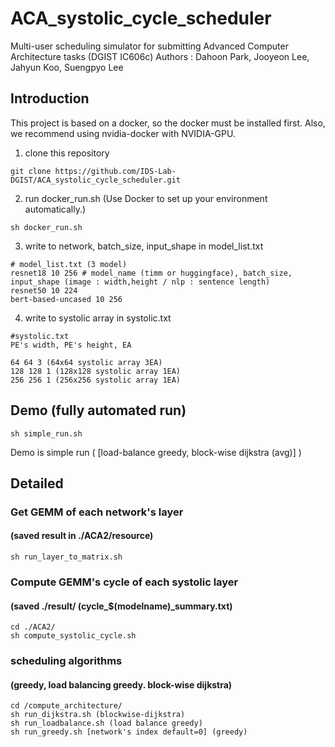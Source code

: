 # ACA_systolic_cycle_scheduler
Multi-user scheduling simulator for submitting Advanced Computer Architecture tasks (DGIST IC606c)
Authors : Dahoon Park, Jooyeon Lee, Jahyun Koo, Suengpyo Lee

## Introduction
This project is based on a docker, so the docker must be installed first.
Also, we recommend using nvidia-docker with NVIDIA-GPU.

1. clone this repository
```shell
git clone https://github.com/IDS-Lab-DGIST/ACA_systolic_cycle_scheduler.git
```
2. run docker_run.sh (Use Docker to set up your environment automatically.)
```shell
sh docker_run.sh
```
3. write to network, batch_size, input_shape in model_list.txt
```
# model_list.txt (3 model)
resnet18 10 256 # model_name (timm or huggingface), batch_size, input_shape (image : width,height / nlp : sentence length)
resnet50 10 224
bert-based-uncased 10 256
```
4. write to systolic array in systolic.txt
```
#systolic.txt
PE's width, PE's height, EA

64 64 3 (64x64 systolic array 3EA)
128 128 1 (128x128 systolic array 1EA)
256 256 1 (256x256 systolic array 1EA)
```

## Demo (fully automated run)
```shell
sh simple_run.sh
```
Demo is simple run ( [load-balance greedy, block-wise dijkstra (avg)] )

## Detailed
### Get GEMM of each network's layer 
#### (saved result in ./ACA2/resource)
```shell
sh run_layer_to_matrix.sh
```
### Compute GEMM's cycle of each systolic layer 
#### (saved ./result/ (cycle_$(modelname)_summary.txt)
```shell
cd ./ACA2/
sh compute_systolic_cycle.sh
```

### scheduling algorithms 
#### (greedy, load balancing greedy. block-wise dijkstra)
```shell
cd /compute_architecture/
sh run_dijkstra.sh (blockwise-dijkstra)
sh run_loadbalance.sh (load balance greedy)
sh run_greedy.sh [network's index default=0] (greedy)
```

